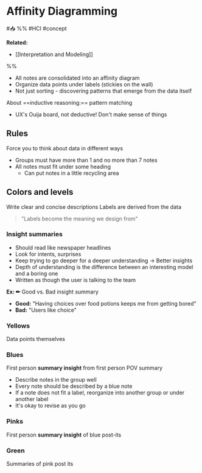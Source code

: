 # Affinity Diagramming
#📥 
%%
#HCI 
#concept

**Related:**
-  [[Interpretation and Modeling]]

%%


- All notes are consolidated into an affinity diagram
- Organize data points under labels (stickies on the wall)
- Not just sorting - discovering patterns that emerge from the data itself 


About ==inductive reasoning:== pattern matching
- UX's Ouija board, not deductive! Don't make sense of things

## Rules

Force you to think about data in different ways

- Groups must have more than 1 and no more than 7 notes
- All notes must fit under some heading 
	- Can put notes in a little recycling area

## Colors and levels

Write clear and concise descriptions
Labels are derived from the data

> "Labels become the meaning we design from"

### Insight summaries

- Should read like newspaper headlines
- Look for intents, surprises
- Keep trying to go deeper for a deeper understanding -> Better insights
- Depth of understanding is the difference between an interesting model and a boring one
- Written as though the user is talking to the team

**Ex: ✏** Good vs. Bad insight summary
- **Good:** "Having choices over food potions keeps me from getting bored"
- **Bad:** "Users like choice"

### Yellows

Data points themselves

### Blues

First person **summary insight** from first person POV summary
- Describe notes in the group well
- Every note should be described by a blue note
- If a note does not fit a label, reorganize into another group or under another label
- It's okay to revise as you go

### Pinks

First person **summary insight** of blue post-its

### Green

Summaries of pink post its







